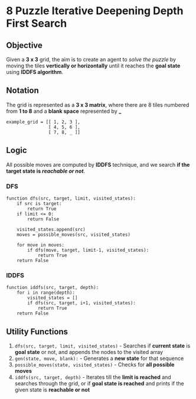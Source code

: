 # 8 Puzzle Iterative Deepening Depth First Search

## Objective

Given a **3 x 3** grid, the aim is to create an agent to *solve the puzzle* by moving the tiles **vertically or horizontally** until it reaches the **goal state** using
**IDDFS algorithm**.

## Notation

The grid is represented as a **3 x 3 matrix**, where there are 8 tiles numbered from **1 to 8** and a **blank space** represented by **_**

    example_grid = [[ 1, 2, 3 ],
                    [ 4, 5, 6 ],
                    [ 7, 8, _ ]]

## Logic

All possible moves are computed by **IDDFS** technique, and we search **if the target state is *reachable or not***.

### DFS

    function dfs(src, target, limit, visited_states):
		if src is target:
			return True
		if limit <= 0:
			return False
			
		visited_states.append(src)
		moves = possible_moves(src, visited_states)
		
		for move in moves:
			if dfs(move, target, limit-1, visited_states):
				return True
		return False
	
### IDDFS

	function iddfs(src, target, depth):
		for i in range(depth):
			visited_states = []
			if dfs(src, target, i+1, visited_states):
				return True
		return False
            
## Utility Functions

1. `dfs(src, target, limit, visited_states)` - Searches if **current state** is **goal state** or not, and appends the nodes to the visited array
2. `gen(state, move, blank):` - Generates a **new state** for that sequence
3. `possible_moves(state, visited_states)` - Checks for **all possible moves**
4. `iddfs(src, target, depth)` - Iterates till the **limit is reached** and searches through the grid, or if **goal state is reached** and prints if the given state is
**reachable or not**
